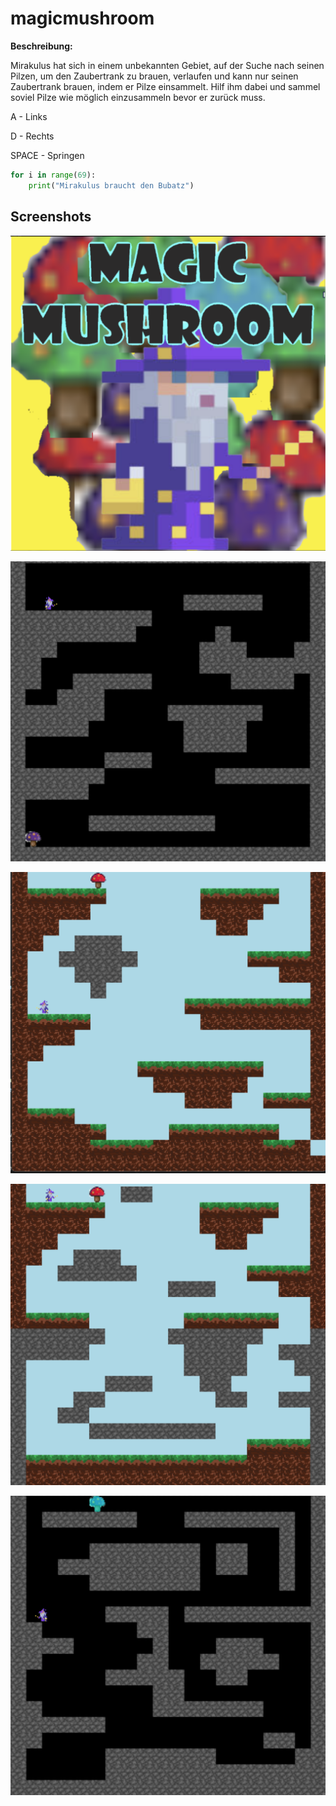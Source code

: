 # magicmushroom

**Beschreibung:**

Mirakulus hat sich in einem unbekannten Gebiet, auf der Suche nach seinen Pilzen, um den Zaubertrank zu brauen, verlaufen und kann nur seinen Zaubertrank brauen, indem er Pilze einsammelt. Hilf ihm dabei und sammel soviel Pilze wie möglich einzusammeln bevor er zurück muss.

A -       Links

D -      Rechts

SPACE -   Springen 

```python
for i in range(69):
    print("Mirakulus braucht den Bubatz")
```

## Screenshots

![Icon](icon.png)

![Level 1](screenshots/level_1.png)

![Level 2](screenshots/level_2.png)

![Level 3](screenshots/level_3.png)

![Level 4](screenshots/level_4.png)
